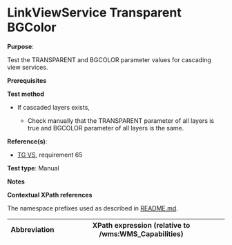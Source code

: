 # LinkViewService Transparent BGColor

**Purpose**:

Test the TRANSPARENT and BGCOLOR parameter values for cascading view services.

**Prerequisites**

**Test method**

* If cascaded layers exists,

    * Check manually that the TRANSPARENT parameter of all layers is true and BGCOLOR parameter of all layers is the same.

**Reference(s)**:

* [TG VS](./README.md#ref_TG_VS), requirement 65

**Test type**: Manual

**Notes**

**Contextual XPath references**

The namespace prefixes used as described in [README.md](./README.md#namespaces).

Abbreviation                                               |  XPath expression (relative to /wms:WMS_Capabilities)
---------------------------------------------------------- | -------------------------------------------------------------------------
